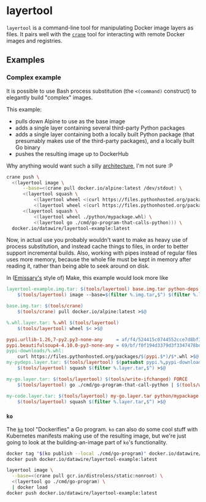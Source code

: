 # layertool

`layertool` is a command-line tool for manipulating Docker image
layers as files.  It pairs well with the [`crane`][] tool for
interacting with remote Docker images and registries.

## Examples

### Complex example

It is possible to use Bash process substitution (the `<(command)`
construct) to elegantly build "complex" images.

This example:
 - pulls down Alpine to use as the base image
 - adds a single layer containing several third-party Python packages
 - adds a single layer containing both a locally built Python package (that
   presumably makes use of the third-party packages), and a locally
   built Go binary
 - pushes the resulting image up to DockerHub

Why anything would want such a silly [architecture][Emissary], I'm not
sure :P

```bash
crane push \
  <(layertool image \
      --base=<(crane pull docker.io/alpine:latest /dev/stdout) \
      <(layertool squash \
          <(layertool wheel <(curl https://files.pythonhosted.org/packages/af/f4/524415c0744552cce7d8bf3669af78e8a069514405ea4fcbd0cc44733744/urllib3-1.26.7-py2.py3-none-any.whl)) \
          <(layertool wheel <(curl https://files.pythonhosted.org/packages/69/bf/f0f194d3379d3f3347478bd267f754fc68c11cbf2fe302a6ab69447b1417/beautifulsoup4-4.10.0-py3-none-any.whl))) \
      <(layertool squash \
          <(layertool wheel ./python/mypackage.whl) \
          <(layertool go ./cmd/go-program-that-calls-python))) \
  docker.io/datawire/layertool-example:latest
```

Now, in actual use you probably wouldn't want to make as heavy use of
process substitution, and instead cache things to files, in order to
better support incremental builds.  Also, working with pipes instead
of regular files uses more memory, because the whole file must be kept
in memory after reading it, rather than being able to seek around on
disk.

In ([Emissary's][Emissary] style of) Make, this example would look
more like

```Makefile
layertool-example.img.tar: $(tools/layertool) base.img.tar python-deps.layer.tar my-code.layer.tar
	$(tools/layertool) image --base=$(filter %.img.tar,$^) $(filter %.layer.tar,$^) >$@

base.img.tar: $(tools/crane)
	$(tools/crane) pull docker.io/alpine:latest >$@

%.whl.layer.tar: %.whl $(tools/layertool)
	$(tools/layertool) wheel $< >$@

pypi.urllib-1.26,7-py2.py3-none-any     = af/f4/524415c0744552cce7d8bf3669af78e8a069514405ea4fcbd0cc44733744
pypi.beautifulsoup4-4.10.0-py3-none-any = 69/bf/f0f194d3379d3f3347478bd267f754fc68c11cbf2fe302a6ab69447b1417
pypi-downloads/%.whl:
	curl https://files.pythonhosted.org/packages/$(pypi.$*)/$*.whl >$@
my-pydeps.layer.tar: $(tools/layertool) $(patsubst pypi.%,pypi-downloads/%.whl.layer.tar,$(filter pypi.%,$(.VARIABLES)))
	$(tools/layertool) squash $(filter %.layer.tar,$^) >$@

my-go.layer.tar: $(tools/layertool) $(tools/write-ifchanged) FORCE
	$(tools/layertool) go ./cmd/go-program-that-call-python | $(tools/write-ifchanged) $@

my-code.layer.tar: $(tools/layertool) my-go.layer.tar python/mypackage.whl.layer.tar
	$(tools/layertool) squash $(filter %.layer.tar,$^) >$@
```

### `ko`

The [`ko`][] tool "Dockerifies" a Go program.  `ko` can also do some
cool stuff with Kubernetes manifests making use of the resulting
image, but we're just going to look at the building-an-image part of
`ko`'s functionality.

```bash
docker tag "$(ko publish --local ./cmd/go-program)" docker.io/datawire/layertool-example:latest
docker push docker.io/datawire/layertool-example:latest
```

```bash
layertool image \
  --base=<(crane pull gcr.io/distroless/static:nonroot) \
  <(layertool go ./cmd/go-program) \
  | docker load
docker push docker.io/datawire/layertool-example:latest
```

[`crane`]: https://pkg.go.dev/github.com/google/go-containerregistry/cmd/crane
[`ko`]: https://github.com/google/ko
[Emissary]: https://github.com/emissary-ingress/emissary
